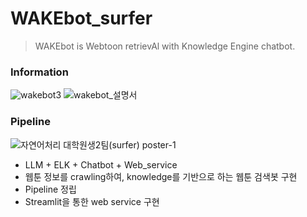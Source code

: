 # WAKEbot_surfer
> WAKEbot is Webtoon retrievAl with Knowledge Engine chatbot.

### Information
![wakebot3](https://github.com/statrav/WAKEbot_surfer/assets/109338312/95cc4ea5-b6da-4f10-8bda-b69e4668a95f)
![wakebot_설명서](https://github.com/statrav/WAKEbot_surfer/assets/109338312/b0a84891-6788-4a2b-a4b7-9ce29267b734)

### Pipeline
![자연어처리  대학원생2팀(surfer) poster-1](https://github.com/statrav/WAKEbot_surfer/assets/109338312/e49195c6-bf39-417d-a049-1e82878b45df)

-	LLM + ELK + Chatbot + Web_service </br>
-	웹툰 정보를 crawling하여, knowledge를 기반으로 하는 웹툰 검색봇 구현 </br>
-	Pipeline 정립 </br>
-	Streamlit을 통한 web service 구현
